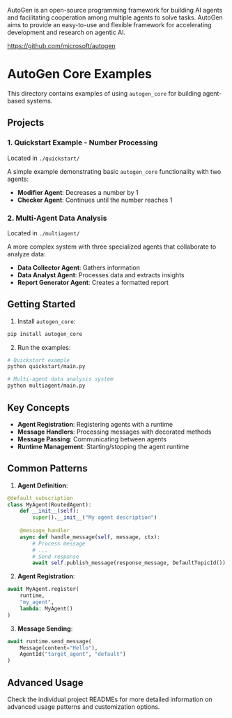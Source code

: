 AutoGen is an open-source programming framework for building AI agents and facilitating cooperation among multiple agents to solve tasks. AutoGen aims to provide an easy-to-use and flexible framework for accelerating development and research on agentic AI.

https://github.com/microsoft/autogen

# AutoGen Core Examples

This directory contains examples of using `autogen_core` for building agent-based systems.

## Projects

### 1. Quickstart Example - Number Processing
Located in `./quickstart/`

A simple example demonstrating basic `autogen_core` functionality with two agents:
- **Modifier Agent**: Decreases a number by 1
- **Checker Agent**: Continues until the number reaches 1

### 2. Multi-Agent Data Analysis
Located in `./multiagent/`

A more complex system with three specialized agents that collaborate to analyze data:
- **Data Collector Agent**: Gathers information
- **Data Analyst Agent**: Processes data and extracts insights
- **Report Generator Agent**: Creates a formatted report

## Getting Started

1. Install `autogen_core`:
```bash
pip install autogen_core
```

2. Run the examples:
```bash
# Quickstart example
python quickstart/main.py

# Multi-agent data analysis system
python multiagent/main.py
```

## Key Concepts

- **Agent Registration**: Registering agents with a runtime
- **Message Handlers**: Processing messages with decorated methods
- **Message Passing**: Communicating between agents
- **Runtime Management**: Starting/stopping the agent runtime

## Common Patterns

1. **Agent Definition**:
```python
@default_subscription
class MyAgent(RoutedAgent):
    def __init__(self):
        super().__init__("My agent description")
        
    @message_handler
    async def handle_message(self, message, ctx):
        # Process message
        # ...
        # Send response
        await self.publish_message(response_message, DefaultTopicId())
```

2. **Agent Registration**:
```python
await MyAgent.register(
    runtime,
    "my_agent",
    lambda: MyAgent()
)
```

3. **Message Sending**:
```python
await runtime.send_message(
    Message(content="Hello"),
    AgentId("target_agent", "default")
)
```

## Advanced Usage

Check the individual project READMEs for more detailed information on advanced usage patterns and customization options.
